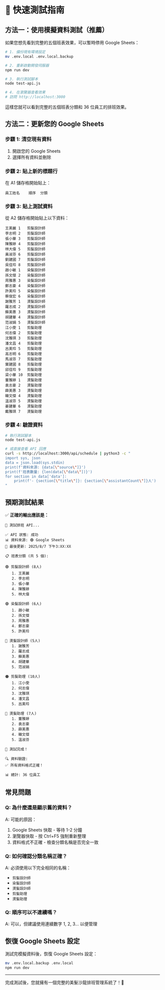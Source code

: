 # 🚀 快速測試指南

## 方法一：使用模擬資料測試（推薦）

如果您想先看到完整的五個班表效果，可以暫時停用 Google Sheets：

```bash
# 1. 備份現有環境設定
mv .env.local .env.local.backup

# 2. 重新啟動開發伺服器
npm run dev

# 3. 執行測試腳本
node test-api.js

# 4. 在瀏覽器查看效果
# 訪問 http://localhost:3000
```

這樣您就可以看到完整的五個班表分類和 36 位員工的排班效果。

## 方法二：更新您的 Google Sheets

### 步驟 1: 清空現有資料

1. 開啟您的 Google Sheets
2. 選擇所有資料並刪除

### 步驟 2: 貼上新的標題行

在 A1 儲存格開始貼上：

```
員工姓名	順序	分類
```

### 步驟 3: 貼上測試資料

從 A2 儲存格開始貼上以下資料：

```
王美麗	1	剪髮設計師
李志明	2	剪髮設計師
張小華	3	剪髮設計師
陳雅婷	4	剪髮設計師
林大偉	5	剪髮設計師
黃淑芬	6	剪髮設計師
劉建國	7	剪髮設計師
吳佳玲	8	剪髮設計師
趙小敏	1	染髮設計師
孫文傑	2	染髮設計師
周雅惠	3	染髮設計師
鄭志豪	4	染髮設計師
許美玲	5	染髮設計師
蔡俊宏	6	染髮設計師
謝雅芳	1	燙髮設計師
羅志成	2	燙髮設計師
蘇美惠	3	燙髮設計師
胡建華	4	燙髮設計師
范淑娟	5	燙髮設計師
江小雯	1	剪髮助理
何志偉	2	剪髮助理
沈雅琪	3	剪髮助理
潘文昌	4	剪髮助理
呂美玲	5	剪髮助理
高志明	6	剪髮助理
馬淑芬	7	剪髮助理
葉建國	8	剪髮助理
邱佳玲	9	剪髮助理
梁小華	10	剪髮助理
董雅婷	1	燙髮助理
袁志豪	2	燙髮助理
薛美惠	3	燙髮助理
韓文傑	4	燙髮助理
溫淑芬	5	燙髮助理
姜建華	6	燙髮助理
戴雅琪	7	燙髮助理
```

### 步驟 4: 驗證資料

```bash
# 執行測試腳本
node test-api.js

# 或直接查看 API 回應
curl -s http://localhost:3000/api/schedule | python3 -c "
import sys, json
data = json.load(sys.stdin)
print(f'資料來源: {data[\"source\"]}')
print(f'班表數量: {len(data[\"data\"])}')
for section in data['data']:
    print(f'- {section[\"title\"]}: {section[\"assistantCount\"]}人')
"
```

## 預期測試結果

✅ **正確的輸出應該是：**

```
🧪 測試排班 API...

✅ API 狀態: 成功
📊 資料來源: 🟢 Google Sheets
📅 最後更新: 2025/8/7 下午3:XX:XX

📋 班表分類 (共 5 個):

🟢 剪髮設計師 (8人)
   1. 王美麗
   2. 李志明
   3. 張小華
   4. 陳雅婷
   5. 林大偉

🟣 染髮設計師 (6人)
   1. 趙小敏
   2. 孫文傑
   3. 周雅惠
   4. 鄭志豪
   5. 許美玲

🔵 燙髮設計師 (5人)
   1. 謝雅芳
   2. 羅志成
   3. 蘇美惠
   4. 胡建華
   5. 范淑娟

🟠 剪髮助理 (10人)
   1. 江小雯
   2. 何志偉
   3. 沈雅琪
   4. 潘文昌
   5. 呂美玲

🔴 燙髮助理 (7人)
   1. 董雅婷
   2. 袁志豪
   3. 薛美惠
   4. 韓文傑
   5. 溫淑芬

🎉 測試完成！

🔍 資料驗證:
✅ 所有資料格式正確！

📊 總計: 36 位員工
```

## 常見問題

### Q: 為什麼還是顯示舊的資料？

A: 可能的原因：

1. Google Sheets 快取 - 等待 1-2 分鐘
2. 瀏覽器快取 - 按 Ctrl+F5 強制重新整理
3. 資料格式不正確 - 檢查分類名稱是否完全一致

### Q: 如何確認分類名稱正確？

A: 必須使用以下完全相同的名稱：

- `剪髮設計師`
- `染髮設計師`
- `燙髮設計師`
- `剪髮助理`
- `燙髮助理`

### Q: 順序可以不連續嗎？

A: 可以，但建議使用連續數字 1, 2, 3... 以便管理

## 恢復 Google Sheets 設定

測試完模擬資料後，恢復 Google Sheets 設定：

```bash
mv .env.local.backup .env.local
npm run dev
```

---

完成測試後，您就擁有一個完整的美髮沙龍排班管理系統了！🎉
